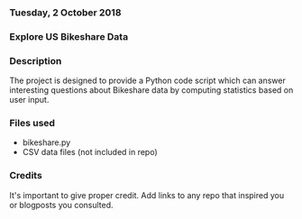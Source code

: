 ### Tuesday, 2 October 2018

### Explore US Bikeshare Data

### Description
The project is designed to provide a Python code script which can answer interesting questions about Bikeshare data by computing statistics based on user input.

### Files used
* bikeshare.py
* CSV data files (not included in repo)

### Credits
It's important to give proper credit. Add links to any repo that inspired you or blogposts you consulted.
